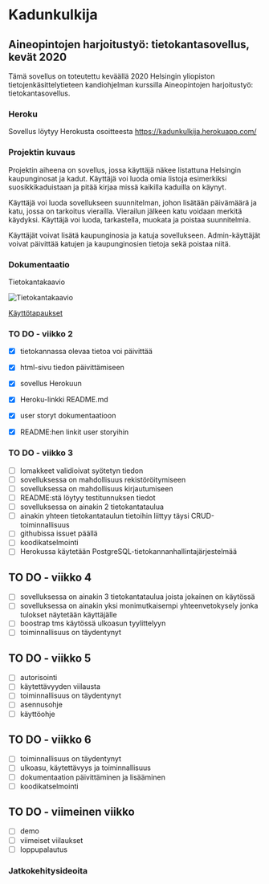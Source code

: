 # Kadunkulkija

## Aineopintojen harjoitustyö: tietokantasovellus, kevät 2020

Tämä sovellus on toteutettu keväällä 2020 Helsingin yliopiston
tietojenkäsittelytieteen kandiohjelman kurssilla Aineopintojen harjoitustyö:
tietokantasovellus.

### Heroku

Sovellus löytyy Herokusta osoitteesta https://kadunkulkija.herokuapp.com/

### Projektin kuvaus

Projektin aiheena on sovellus, jossa käyttäjä näkee listattuna Helsingin
kaupunginosat ja kadut. Käyttäjä voi luoda omia listoja esimerkiksi
suosikkikaduistaan ja pitää kirjaa missä kaikilla kaduilla on käynyt.

Käyttäjä voi luoda sovellukseen suunnitelman, johon lisätään päivämäärä ja katu, jossa on tarkoitus vierailla.
Vierailun jälkeen katu voidaan merkitä käydyksi. Käyttäjä voi luoda, tarkastella, muokata ja 
poistaa suunnitelmia. 

Käyttäjät voivat lisätä kaupunginosia ja katuja sovellukseen. Admin-käyttäjät voivat päivittää katujen ja kaupunginosien tietoja
sekä poistaa niitä.  


### Dokumentaatio

Tietokantakaavio

![Tietokantakaavio](https://raw.githubusercontent.com/noorarytila/kadunkulkija/master/dokumentaatio/kadunkulkija.png)

[Käyttötapaukset](https://github.com/noorarytila/kadunkulkija/blob/master/dokumentaatio/kayttotapaukset.md)


### TO DO - viikko 2

- [x] tietokannassa olevaa tietoa voi päivittää
- [x] html-sivu tiedon päivittämiseen
- [x] sovellus Herokuun
- [x] Heroku-linkki README.md
- [x] user storyt dokumentaatioon
- [x] README:hen linkit user storyihin


### TO DO - viikko 3

- [ ] lomakkeet validioivat syötetyn tiedon
- [ ] sovelluksessa on mahdollisuus rekistöröitymiseen
- [ ] sovelluksessa on mahdollisuus kirjautumiseen
- [ ] README:stä löytyy testitunnuksen tiedot
- [ ] sovelluksessa on ainakin 2 tietokantataulua
- [ ] ainakin yhteen tietokantataulun tietoihin liittyy täysi CRUD-toiminnallisuus
- [ ] githubissa issuet päällä
- [ ] koodikatselmointi
- [ ] Herokussa käytetään PostgreSQL-tietokannanhallintajärjestelmää

## TO DO - viikko 4

- [ ] sovelluksessa on ainakin 3 tietokantataulua joista jokainen on käytössä
- [ ] sovelluksessa on ainakin yksi monimutkaisempi yhteenvetokysely jonka tulokset näytetään käyttäjälle
- [ ] boostrap tms käytössä ulkoasun tyylittelyyn
- [ ] toiminnallisuus on täydentynyt

## TO DO - viikko 5

- [ ] autorisointi
- [ ] käytettävyyden viilausta
- [ ] toiminnallisuus on täydentynyt
- [ ] asennusohje
- [ ] käyttöohje

## TO DO - viikko 6

- [ ] toiminnallisuus on täydentynyt
- [ ] ulkoasu, käytettävyys ja toiminnallisuus
- [ ] dokumentaation päivittäminen ja lisääminen
- [ ] koodikatselmointi

## TO DO - viimeinen viikko

- [ ] demo
- [ ] viimeiset viilaukset
- [ ] loppupalautus

### Jatkokehitysideoita
